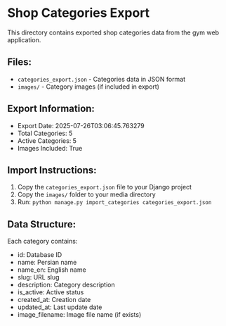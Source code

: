 # Shop Categories Export

This directory contains exported shop categories data from the gym web application.

## Files:
- `categories_export.json` - Categories data in JSON format
- `images/` - Category images (if included in export)

## Export Information:
- Export Date: 2025-07-26T03:06:45.763279
- Total Categories: 5
- Active Categories: 5
- Images Included: True

## Import Instructions:
1. Copy the `categories_export.json` file to your Django project
2. Copy the `images/` folder to your media directory
3. Run: `python manage.py import_categories categories_export.json`

## Data Structure:
Each category contains:
- id: Database ID
- name: Persian name
- name_en: English name
- slug: URL slug
- description: Category description
- is_active: Active status
- created_at: Creation date
- updated_at: Last update date
- image_filename: Image file name (if exists)
